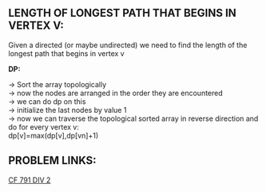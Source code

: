 **LENGTH OF LONGEST PATH THAT BEGINS IN VERTEX V:**
--

Given a directed (or maybe undirected) we need to find the length of the longest path that begins in vertex v

**DP:**

-> Sort the array topologically \
-> now the nodes are arranged in the order they are encountered \
-> we can do dp on this\
-> initialize the last nodes by value 1\
-> now we can traverse the topological sorted array in reverse direction and do for every vertex v:\
  dp[v]=max(dp[v],dp[vn]+1)
  
  
 **PROBLEM LINKS:**
 --
 
 [CF 791 DIV 2](https://codeforces.com/contest/1679/problem/D)
